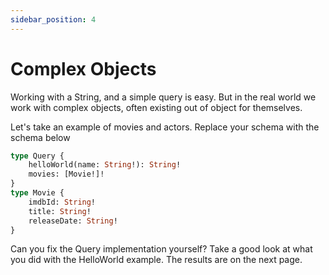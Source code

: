 ```yaml
---
sidebar_position: 4
---
```


# Complex Objects
Working with a String, and a simple query is easy. But in the real world we work with complex 
objects, often existing out of object for themselves. 

Let's take an example of movies and actors. 
Replace your schema with the schema below

```graphql
type Query {
    helloWorld(name: String!): String!
    movies: [Movie!]!
}
type Movie {
    imdbId: String!
    title: String!
    releaseDate: String!
}
```

Can you fix the Query implementation yourself? Take a good look at what you did with the HelloWorld example.
The results are on the next page.

